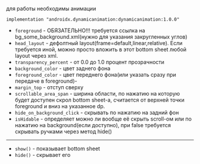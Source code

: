 для работы необходимы анимации

    implementation "androidx.dynamicanimation:dynamicanimation:1.0.0"

- `foreground` - ОБЯЗАТЕЛЬНО!!! требуется ссылка на bg_some_background.xml(нужно для указания закругленных углов)
- `head_layout` - дефолтный layout(frame=default,linear,relative). Если требуется иной, можно просто вложить в этот bottom sheet любой layout через xml. 
- `transparency_percent` - от 0.0 до 1.0 процент прозрачности
- `background_color` - цвет заднего фона
- `foreground_color` - цвет переднего фона(или указать сразу при передаче в foreground)-
- `margin_top` - отступ сверху
- `scrollable_area_span` - ширина области, по нажатию на которую будет доступен скрол bottom sheet-а, считается от верхней точки foreground и вниз на указанное dp.
- `hide_on_background_click` - скрывать по нажатию на задний фон
- `isHidable` - определяет можно ли вообще её скрыть scroll-ом или по нажатию на background(если доступно), при false требуется скрывать ручками через метод hide()

_____________________________________________
- `show()` - показывает bottom sheet
- `hide()` - скрывает его